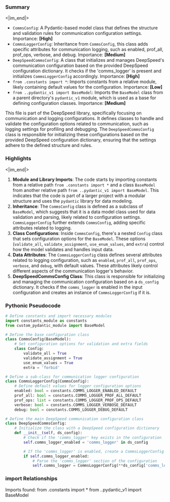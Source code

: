 

### Summary

<|im_end|>

* `CommsConfig`: A Pydantic-based model class that defines the structure and validation rules for communication configuration settings. Importance: **[High]**
* `CommsLoggerConfig`: Inheritance from `CommsConfig`, this class adds specific attributes for communication logging, such as enabled, prof_all, prof_ops, verbose, and debug. Importance: **[Medium]**
* `DeepSpeedCommsConfig`: A class that initializes and manages DeepSpeed's communication configuration based on the provided DeepSpeed configuration dictionary. It checks if the 'comms_logger' is present and initializes `CommsLoggerConfig` accordingly. Importance: **[High]**
* `from .constants import *`: Imports constants from a relative module, likely containing default values for the configuration. Importance: **[Low]**
* `from ..pydantic_v1 import BaseModel`: Imports the `BaseModel` class from a parent directory's `pydantic_v1` module, which is used as a base for defining configuration classes. Importance: **[Medium]** 

This file is part of the DeepSpeed library, specifically focusing on communication and logging configurations. It defines classes to handle and validate the configuration options related to communication, such as logging settings for profiling and debugging. The `DeepSpeedCommsConfig` class is responsible for initializing these configurations based on the provided DeepSpeed configuration dictionary, ensuring that the settings adhere to the defined structure and rules.

### Highlights

<|im_end|>

1. **Module and Library Imports**: The code starts by importing constants from a relative path `from .constants import *` and a class `BaseModel` from another relative path `from ..pydantic_v1 import BaseModel`. This indicates that the code is part of a larger project with a modular structure and uses the `pydantic` library for data modeling.
2. **Inheritance**: The `CommsConfig` class is defined as a subclass of `BaseModel`, which suggests that it is a data model class used for data validation and parsing, likely related to configuration settings. `CommsLoggerConfig` further extends `CommsConfig`, adding specific attributes related to logging.
3. **Class Configurations**: Inside `CommsConfig`, there's a nested `Config` class that sets configuration options for the `BaseModel`. These options (`validate_all`, `validate_assignment`, `use_enum_values`, and `extra`) control how the model validates and handles input data.
4. **Data Attributes**: The `CommsLoggerConfig` class defines several attributes related to logging configuration, such as `enabled`, `prof_all`, `prof_ops`, `verbose`, and `debug`, with default values. These attributes likely control different aspects of the communication logger's behavior.
5. **DeepSpeedCommsConfig Class**: This class is responsible for initializing and managing the communication configuration based on a `ds_config` dictionary. It checks if the `comms_logger` is enabled in the input configuration and creates an instance of `CommsLoggerConfig` if it is.

### Pythonic Pseudocode

```python
# Define constants and import necessary modules
import constants_module as constants
from custom_pydantic_module import BaseModel

# Define the base configuration class
class CommsConfig(BaseModel):
    # Set configuration options for validation and extra fields
    class Config:
        validate_all = True
        validate_assignment = True
        use_enum_values = True
        extra = 'forbid'

# Define a sub-class for communication logger configuration
class CommsLoggerConfig(CommsConfig):
    # Define default values for logger configuration options
    enabled: bool = constants.COMMS_LOGGER_ENABLED_DEFAULT
    prof_all: bool = constants.COMMS_LOGGER_PROF_ALL_DEFAULT
    prof_ops: list = constants.COMMS_LOGGER_PROF_OPS_DEFAULT
    verbose: bool = constants.COMMS_LOGGER_VERBOSE_DEFAULT
    debug: bool = constants.COMMS_LOGGER_DEBUG_DEFAULT

# Define the main DeepSpeed communication configuration class
class DeepSpeedCommsConfig:
    # Initialize the class with a DeepSpeed configuration dictionary
    def __init__(self, ds_config):
        # Check if the 'comms_logger' key exists in the configuration
        self.comms_logger_enabled = 'comms_logger' in ds_config

        # If the 'comms_logger' is enabled, create a CommsLoggerConfig instance
        if self.comms_logger_enabled:
            # Parse the 'comms_logger' section of the configuration
            self.comms_logger = CommsLoggerConfig(**ds_config['comms_logger'])
```


### import Relationships

Imports found:
from .constants import *
from ..pydantic_v1 import BaseModel